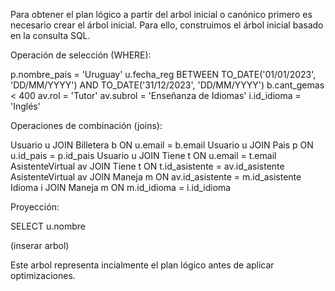 Para obtener el plan lógico a partir del arbol inicial o canónico primero es necesario crear el árbol inicial. Para ello, construimos el árbol inicial basado en la consulta SQL.

Operación de selección (WHERE):

p.nombre_pais = 'Uruguay'
u.fecha_reg BETWEEN TO_DATE('01/01/2023', 'DD/MM/YYYY') AND TO_DATE('31/12/2023', 'DD/MM/YYYY')
b.cant_gemas < 400
av.rol = 'Tutor'
av.subrol = 'Enseñanza de Idiomas'
i.id_idioma = 'Inglés'

Operaciones de combinación (joins):

Usuario u JOIN Billetera b ON u.email = b.email
Usuario u JOIN Pais p ON u.id_pais = p.id_pais
Usuario u JOIN Tiene t ON u.email = t.email
AsistenteVirtual av JOIN Tiene t ON t.id_asistente = av.id_asistente
AsistenteVirtual av JOIN Maneja m ON av.id_asistente = m.id_asistente
Idioma i JOIN Maneja m ON m.id_idioma = i.id_idioma

Proyección:

SELECT u.nombre

(inserar arbol)

Este arbol representa incialmente el plan lógico antes de aplicar optimizaciones.